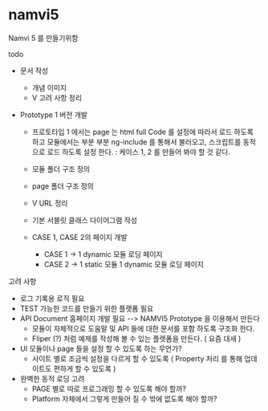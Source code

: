 namvi5
======

Namvi 5 를 만들기위함

todo

  - 문서 작성
    - 개념 이미지
    - V 고려 사항 정리
  - Prototype 1 버전 개발

    - 프로토타입 1 에서는 page 는 html full Code 를 설정에 따라서 로드 하도록 하고
      모듈에서는 부분 부분 ng-include 를 통해서 불러오고, 스크립트를 동적으로 로드 하도록 설정 한다.
      : 케이스 1, 2 를 만들어 봐야 할 것 같다.
      
    - 모듈 폴더 구조 정의
    - page 폴더 구조 정의
    - V URL 정리
    - 기본 서블릿 클래스 다이어그램 작성
    - CASE 1, CASE 2의 페이지 개발
      - CASE 1 -> 1 dynamic 모듈 로딩 페이지
      - CASE 2 -> 1 static 모듈 1 dynamic 모듈 로딩 페이지

고려 사항

  - 로그 기록용 로직 필요
  - TEST 가능한 코드를 만들기 위한 플랫폼 필요
  - API Document 홈페이지 개발 필요 --> NAMVI5 Prototype 을 이용해서 만든다
    - 모듈이 자체적으로 도움말 및 API 들에 대한 문서를 포함 하도록 구조화 한다.
    - Fliper (?) 처럼 예제를 작성해 볼 수 있는 플렛폼을 만든다. ( 요즘 대새 )
  - UI 모듈이나 page 들을 설정 할 수 있도록 하는 무언가?
    - 사이트 별로 조금씩 설정을 다르게 할 수 있도록 ( Property 처리 를 통해 업데이트도 편하게 할 수 있도록 )
  - 완벽한 동적 로딩 고려
    - PAGE 별로 따로 프로그래밍 할 수 있도록 해야 할까?
    - Platform 자체에서 그렇게 만들어 질 수 밖에 없도록 해야 할까?
